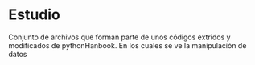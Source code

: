# Estudio
Conjunto de archivos que forman parte de unos códigos extridos y modificados de pythonHanbook.
En los cuales se ve la manipulación de datos
